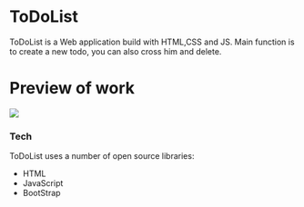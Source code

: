 # ToDoList


ToDoList is a Web application build with HTML,CSS and JS.
Main function is to create a new todo, you can also cross him and delete.




# Preview of work
![](https://media.giphy.com/media/9A6L4rVWp15NlgIgLn/giphy.gif)



### Tech

ToDoList uses a number of open source libraries:
*  HTML
*  JavaScript
*  BootStrap
